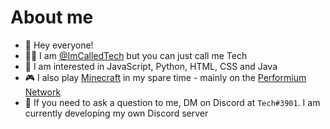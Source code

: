 # About me
- 👋 Hey everyone!
- 🙋‍♂️ I am [@ImCalledTech](https://github.com/ImCalledTech) but you can just call me Tech
- 👀 I am interested in JavaScript, Python, HTML, CSS and Java
- 🎮 I also play [Minecraft](https://minecraft.net) in my spare time - mainly on the [Performium Network](https://www.performium.net)
- 💬 If you need to ask a question to me, DM on Discord at `Tech#3901`. I am currently developing my own Discord server
